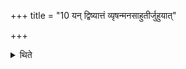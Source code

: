 +++
title = "10 यन् द्विष्यात्तं व्यृषन्मनसाहुतीर्जुहुयात्"

+++

<details><summary>थिते</summary>

10. Scattering by means of his mind, the person whom he or the sacrificer hates, the Adhvaryu should offer the oblations.
</details>

